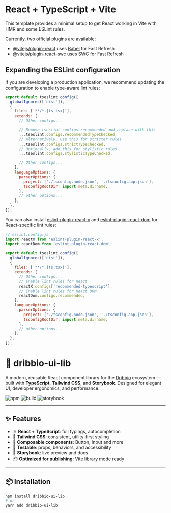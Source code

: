 # React + TypeScript + Vite

This template provides a minimal setup to get React working in Vite with HMR and some ESLint rules.

Currently, two official plugins are available:

- [@vitejs/plugin-react](https://github.com/vitejs/vite-plugin-react/blob/main/packages/plugin-react) uses [Babel](https://babeljs.io/) for Fast Refresh
- [@vitejs/plugin-react-swc](https://github.com/vitejs/vite-plugin-react/blob/main/packages/plugin-react-swc) uses [SWC](https://swc.rs/) for Fast Refresh

## Expanding the ESLint configuration

If you are developing a production application, we recommend updating the configuration to enable type-aware lint rules:

```js
export default tseslint.config([
  globalIgnores(['dist']),
  {
    files: ['**/*.{ts,tsx}'],
    extends: [
      // Other configs...

      // Remove tseslint.configs.recommended and replace with this
      ...tseslint.configs.recommendedTypeChecked,
      // Alternatively, use this for stricter rules
      ...tseslint.configs.strictTypeChecked,
      // Optionally, add this for stylistic rules
      ...tseslint.configs.stylisticTypeChecked,

      // Other configs...
    ],
    languageOptions: {
      parserOptions: {
        project: ['./tsconfig.node.json', './tsconfig.app.json'],
        tsconfigRootDir: import.meta.dirname,
      },
      // other options...
    },
  },
]);
```

You can also install [eslint-plugin-react-x](https://github.com/Rel1cx/eslint-react/tree/main/packages/plugins/eslint-plugin-react-x) and [eslint-plugin-react-dom](https://github.com/Rel1cx/eslint-react/tree/main/packages/plugins/eslint-plugin-react-dom) for React-specific lint rules:

```js
// eslint.config.js
import reactX from 'eslint-plugin-react-x';
import reactDom from 'eslint-plugin-react-dom';

export default tseslint.config([
  globalIgnores(['dist']),
  {
    files: ['**/*.{ts,tsx}'],
    extends: [
      // Other configs...
      // Enable lint rules for React
      reactX.configs['recommended-typescript'],
      // Enable lint rules for React DOM
      reactDom.configs.recommended,
    ],
    languageOptions: {
      parserOptions: {
        project: ['./tsconfig.node.json', './tsconfig.app.json'],
        tsconfigRootDir: import.meta.dirname,
      },
      // other options...
    },
  },
]);
```

# 🏀 dribbio-ui-lib

A modern, reusable React component library for the [Dribbio](https://github.com/your-org/dribbio) ecosystem — built with **TypeScript**, **Tailwind CSS**, and **Storybook**. Designed for elegant UI, developer ergonomics, and performance.

![npm](https://img.shields.io/npm/v/dribbio-ui-lib?color=blue&logo=npm)
![build](https://img.shields.io/github/actions/workflow/status/your-org/dribbio-ui-lib/ci.yml?label=build)
![storybook](https://img.shields.io/badge/docs-Storybook-blueviolet?logo=storybook)

---

## ✨ Features

- ⚛️ **React + TypeScript**: full typings, autocompletion
- 🎨 **Tailwind CSS**: consistent, utility-first styling
- 🧱 **Composable components**: Button, Input and more
- 🧪 **Testable**: props, behaviors, and accessibility
- 📖 **Storybook**: live preview and docs
- 📦 **Optimized for publishing**: Vite library mode ready

---

## 📦 Installation

```bash
npm install dribbio-ui-lib
# or
yarn add dribbio-ui-lib
```
